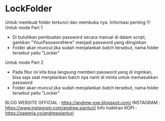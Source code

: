 # LockFolder

Untuk membuat folder terkunci dan membuka nya.
Informasi penting !!!
Untuk mode Part 1
* Di butuhkan pembuatan password secara manual di dalam script, gantikan "YourPasswordHere" menjadi password yang diinginkan
* Folder akan muncul jika sudah menjalankan batch tersebut, nama folder tersebut yaitu "Locker"

Untuk mode Part 2
* Pada fitur ini kita bisa langsung memberi password yang di inginkan, bisa saja saat menjalankan batch nya nanti di minta untuk memasukkan password
* Folder akan muncul jika sudah menjalankan batch tersebut, nama folder tersebut yaitu "Locker"



BLOG WEBSITE OFFICIAL : https://andrew-exe.blogspot.com/
INSTAGRAM : https://www.instagram.com/andrew.sianturi/
Info traktiran KOPI : https://saweria.co/andrewsianturi
